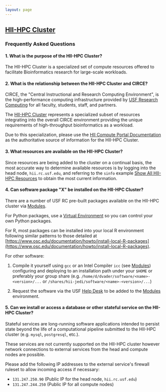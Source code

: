 ```yaml
---
layout: page
---
```


## [HII-HPC Cluster](../hii-hpc.html)

### Frequently Asked Questions

#### 1. What is the purpose of the HII-HPC Cluster?

The HII-HPC Cluster is a specialized set of compute resources offered
to facilitate Bioinformatics research for large-scale workloads.

#### 2. What is the relationship between the HII-HPC Cluster and CIRCE?

CIRCE, the "Central Instructional and Research Computing Environment",
is the high-performance computing infrastructure provided by
[USF Research Computing](http://www.usf.edu/it/research-computing/)
for all faculty, students, staff, and partners.

The [HII-HPC Cluster](../hii-hpc.html) represents a specialized subset of resources
integrating into the overall CIRCE environment providing the unique requirements of
high-throughput bioinformatics as a workload.

Due to this specialization, please use the [HII Compute Portal Documentation](https://usf-hii.github.io/)
as the authoritative source of information for the HII-HPC Cluster.

#### 3. What resources are available on the HII-HPC Cluster?

Since resources are being added to the cluster on a continual basis, the most accurate way to determine
available resources is by logging into the head node, `hii.rc.usf.edu`, and referring to
the `sinfo` example [Show All HII-HPC Resources](sinfo.html#show-all-hii-hpc-resources) to obtain the most current information.

#### 4. Can software package "X" be installed on the HII-HPC Cluster?

There are a number of USF RC pre-built packages available on the HII-HPC cluster via [Modules](modules.html).

For Python packages, use a [Virtual Environment](python-virtualenv.html) so you can control your own Python packages.

For R, most packages can be installed into your local R environment
following similar patterns to those detailed at [https://www.osc.edu/documentation/howto/install-local-R-packages](https://www.osc.edu/documentation/howto/install-local-R-packages).

For other software:

1. Compile it yourself using `gcc` or an Intel Compiler `icc` (see [Modules](modules.html)) configuring
   and deploying to an installation path under your `$HOME` or preferably your group share
   (e.g. `/home/d/dvader/software/<name>-<version>/...` or `/shares/hii-jedi/software/<name>-<version>/...`)

2. Request the software via the USF [Help Desk](help.html) to be added to the [Modules](modules.html) environment.

#### 5. Can we install or access a database or other stateful service on the HII-HPC Cluster?

Stateful services are long-running software applications intended to persist state beyond the life
of a computational pipeline submitted to the HII-HPC cluster (e.g. `mysql`, `postgresql`, etc.).

These services are not currently supported on the HII-HPC cluster however network connections
to external services from the head and compute nodes are possible.

Please add the following IP addresses to the external service's firewall ruleset to allow incoming access if necessary:

- `131.247.250.90` (Public IP for the head node, `hii.rc.usf.edu`)
- `131.247.244.250` (Public IP for all compute nodes)

